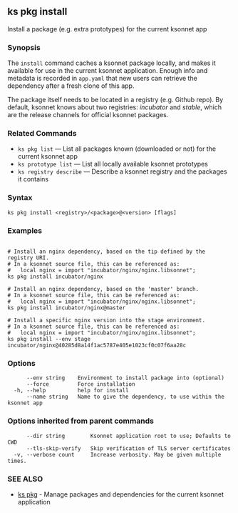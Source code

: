 ## ks pkg install

Install a package (e.g. extra prototypes) for the current ksonnet app

### Synopsis


The `install` command caches a ksonnet package locally, and makes it available
for use in the current ksonnet application. Enough info and metadata is recorded in
`app.yaml` that new users can retrieve the dependency after a fresh clone of this app.

The package itself needs to be located in a registry (e.g. Github repo). By default,
ksonnet knows about two registries: *incubator* and *stable*, which are the release
channels for official ksonnet packages.

### Related Commands

* `ks pkg list` — List all packages known (downloaded or not) for the current ksonnet app
* `ks prototype list` — List all locally available ksonnet prototypes
* `ks registry describe` — Describe a ksonnet registry and the packages it contains

### Syntax


```
ks pkg install <registry>/<package>@<version> [flags]
```

### Examples

```

# Install an nginx dependency, based on the tip defined by the registry URI.
# In a ksonnet source file, this can be referenced as:
#   local nginx = import "incubator/nginx/nginx.libsonnet";
ks pkg install incubator/nginx

# Install an nginx dependency, based on the 'master' branch.
# In a ksonnet source file, this can be referenced as:
#   local nginx = import "incubator/nginx/nginx.libsonnet";
ks pkg install incubator/nginx@master

# Install a specific nginx version into the stage environment.
# In a ksonnet source file, this can be referenced as:
#   local nginx = import "incubator/nginx/nginx.libsonnet";
ks pkg install --env stage incubator/nginx@40285d8a14f1ac5787e405e1023cf0c07f6aa28c

```

### Options

```
      --env string    Environment to install package into (optional)
      --force         Force installation
  -h, --help          help for install
      --name string   Name to give the dependency, to use within the ksonnet app
```

### Options inherited from parent commands

```
      --dir string        Ksonnet application root to use; Defaults to CWD
      --tls-skip-verify   Skip verification of TLS server certificates
  -v, --verbose count     Increase verbosity. May be given multiple times.
```

### SEE ALSO

* [ks pkg](ks_pkg.md)	 - Manage packages and dependencies for the current ksonnet application

